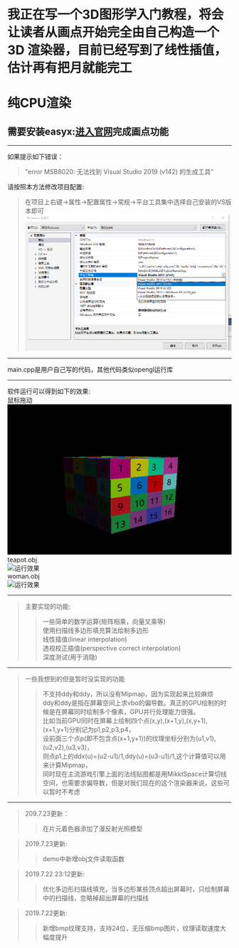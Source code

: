 # 我正在写一个3D图形学入门教程，将会让读者从画点开始完全由自己构造一个3D 渲染器，目前已经写到了线性插值，估计再有把月就能完工

# 纯CPU渲染

## 需要安装easyx:[进入官网](https://easyx.cn/)完成画点功能

---
如果提示如下错误：
> "error MSB8020: 无法找到 Visual Studio 2019 (v142) 的生成工具"  

请按照本方法修改项目配置:  
> 在项目上右键->属性->配置属性->常规->平台工具集中选择自己安装的VS版本即可
![修改教程](./tutorial.png)
---
main.cpp是用户自己写的代码，其他代码类似opengl运行库

--- 
软件运行可以得到如下的效果:  
鼠标拖动  
![运行效果](./Renderer/mod/mouseMove.gif)  
teapot.obj  
![运行效果](./Renderer/mod/teapot.gif)  
woman.obj  
![运行效果](./Renderer/mod/woman.gif)  

---
>主要实现的功能:
>> 一些简单的数学运算(矩阵相乘，向量叉乘等)  
>> 使用扫描线多边形填充算法绘制多边形  
>> 线性插值(linear interpolation)  
>> 透视校正插值(perspective correct interpolation)  
>> 深度测试(用于消隐)  
---
>一些我想到的但是暂时没实现的功能  
>> 不支持ddy和ddy，所以没有Mipmap，因为实现起来比较麻烦  
ddy和ddy是指在屏幕空间上求vbo的偏导数。真正的GPU绘制的时候是在屏幕同时绘制多个像素，GPU并行处理能力很强。  
比如当前GPU同时在屏幕上绘制四个点(x,y),(x+1,y),(x,y+1),(x+1,y+1)分别记为p1,p2,p3,p4，  
设前面三个点p(即不包含点(x+1,y+1))的纹理坐标分别为(u1,v1),(u2,v2),(u3,v3)，  
则点p1上的ddx(u)=(u2-u1)/1,ddy(u)=(u3-u1)/1,这个计算值可以用来计算Mipmap，  
同时现在主流游戏引擎上面的法线贴图都是用MikktSpace计算切线空间，也需要求偏导数，但是对我们现在的这个渲染器来说，这些可以暂时不考虑  
---
> 209.7.23更新：
>> 在片元着色器添加了漫反射光照模型

> 2019.7.23更新:
>> demo中新增obj文件读取函数

> 2019.7.22 23:12更新:
>> 优化多边形扫描线填充，当多边形某些顶点超出屏幕时，只绘制屏幕中的扫描线，忽略掉超出屏幕的扫描线

> 2019.7.22更新:
>> 新增bmp纹理支持，支持24位，无压缩bmp图片，纹理读取速度大幅度提升
